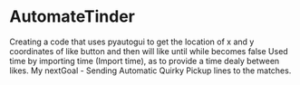# AutomateTinder
Creating a code that uses pyautogui to get the location of x and y coordinates of like button and then will like until while becomes false
Used time by importing time  (Import time), as to provide a time dealy between likes.
My nextGoal - Sending Automatic Quirky Pickup lines to the matches. 
